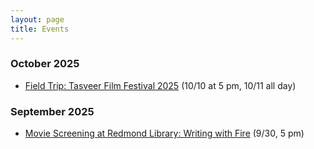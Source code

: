 ```yaml
---
layout: page
title: Events
---
```

### October 2025

- [Field Trip: Tasveer Film Festival 2025](https://www.eventbrite.com/e/field-trip-tasveer-film-festival-2025-tickets-1712283218199?aff=oddtdtcreator) (10/10 at 5 pm, 10/11 all day)

### September 2025
- [Movie Screening at Redmond Library: Writing with Fire](https://www.eventbrite.com/e/socsa-film-club-screening-writing-with-fire-tickets-1708158310489?aff=oddtdtcreator) (9/30, 5 pm)
